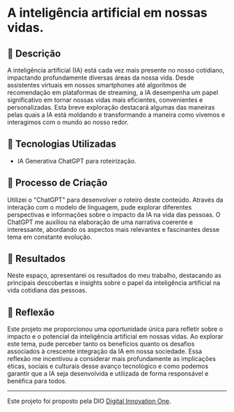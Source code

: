 # A inteligência artificial em nossas vidas.

## 📒 Descrição
A inteligência artificial (IA) está cada vez mais presente no nosso cotidiano, impactando profundamente diversas áreas da nossa vida. 
Desde assistentes virtuais em nossos smartphones até algoritmos de recomendação em plataformas de streaming, a IA desempenha um papel significativo em tornar nossas vidas mais eficientes, convenientes e personalizadas. 
Esta breve exploração destacará algumas das maneiras pelas quais a IA está moldando e transformando a maneira como vivemos e interagimos com o mundo ao nosso redor.

## 🤖 Tecnologias Utilizadas
- IA Generativa ChatGPT para roteirização.

## 🧐 Processo de Criação
Utilizei o "ChatGPT" para desenvolver o roteiro deste conteúdo. Através da interação com o modelo de linguagem, pude explorar diferentes perspectivas e informações sobre o impacto da IA na vida das pessoas. 
O ChatGPT me auxiliou na elaboração de uma narrativa coerente e interessante, abordando os aspectos mais relevantes e fascinantes desse tema em constante evolução.

## 🚀 Resultados
Neste espaço, apresentarei os resultados do meu trabalho, destacando as principais descobertas e insights sobre o papel da inteligência artificial na vida cotidiana das pessoas.

## 💭 Reflexão
Este projeto me proporcionou uma oportunidade única para refletir sobre o impacto e o potencial da inteligência artificial em nossas vidas. 
Ao explorar este tema, pude perceber tanto os benefícios quanto os desafios associados à crescente integração da IA em nossa sociedade. 
Essa reflexão me incentivou a considerar mais profundamente as implicações éticas, sociais e culturais desse avanço tecnológico e como podemos garantir que a IA seja desenvolvida e utilizada de forma responsável e benéfica para todos.

---

Este projeto foi proposto pela DIO [Digital Innovation One](https://digitalinnovation.one/).
